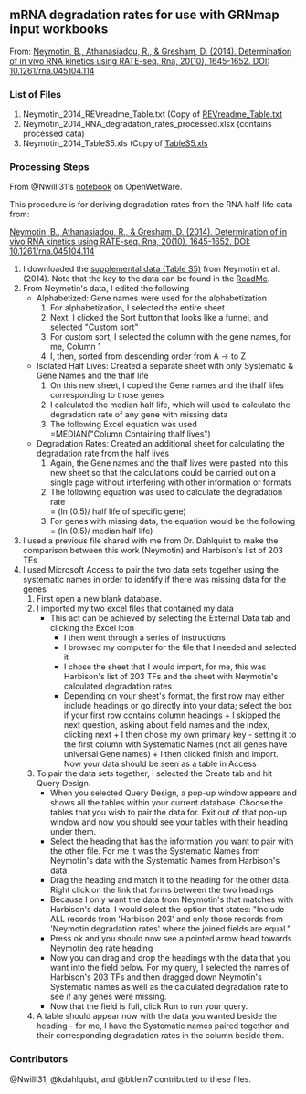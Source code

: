 ## mRNA degradation rates for use with GRNmap input workbooks

From: [Neymotin, B., Athanasiadou, R., & Gresham, D. (2014). Determination of in vivo RNA kinetics using RATE-seq. Rna, 20(10), 1645-1652. DOI: 10.1261/rna.045104.114](http://rnajournal.cshlp.org/content/20/10/1645.full)

### List of Files

1. Neymotin_2014_REVreadme_Table.txt (Copy of [REVreadme_Table.txt](http://rnajournal.cshlp.org/content/suppl/2014/08/08/rna.045104.114.DC1/REVreadme_Table.txt)
2. Neymotin_2014_RNA_degradation_rates_processed.xlsx (contains processed data)
3. Neymotin_2014_TableS5.xls (Copy of [TableS5.xls](http://rnajournal.cshlp.org/content/suppl/2014/08/08/rna.045104.114.DC1/TableS5.xls)

### Processing Steps

From @Nwilli31's [notebook](http://www.openwetware.org/wiki/Natalie_Williams:_Electronic_Notebook#September_21.2C_2016) on OpenWetWare.

This procedure is for deriving degradation rates from the RNA half-life data from:

[Neymotin, B., Athanasiadou, R., & Gresham, D. (2014). Determination of in vivo RNA kinetics using RATE-seq. Rna, 20(10), 1645-1652. DOI: 10.1261/rna.045104.114](http://rnajournal.cshlp.org/content/20/10/1645.full)

1. I downloaded the [supplemental data (Table S5)](http://rnajournal.cshlp.org/content/suppl/2014/08/08/rna.045104.114.DC1/TableS5.xls) from Neymotin et al. (2014).  Note that the key to the data can be found in the [ReadMe](http://rnajournal.cshlp.org/content/suppl/2014/08/08/rna.045104.114.DC1/REVreadme_Table.txt).
2. From Neymotin's data, I edited the following
   * Alphabetized: Gene names were used for the alphabetization
      1. For alphabetization, I selected the entire sheet
      2. Next, I clicked the Sort button that looks like a funnel, and selected "Custom sort"
      3. For custom sort, I selected the column with the gene names, for me, Column 1
      4. I, then, sorted from descending order from A -> to Z
   * Isolated Half Lives: Created a separate sheet with only Systematic & Gene Names and the thalf life
      1. On this new sheet, I copied the Gene names and the thalf lifes corresponding to those genes
      2. I calculated the median half life, which will used to calculate the degradation rate of any gene with missing data
      3. The following Excel equation was used           
            =MEDIAN("Column Containing thalf lives")            
   * Degradation Rates: Created an additional sheet for calculating the degradation rate from the half lives
      1. Again, the Gene names and the thalf lives were pasted into this new sheet so that the calculations could be carried out on a single page without interfering with other information or formats
      2. The following equation was used to calculate the degradation rate      
            = (ln (0.5)/ half life of specific gene)
      3. For genes with missing data, the equation would be the following
            = (ln (0.5)/ median half life)
3. I used a previous file shared with me from Dr. Dahlquist to make the comparison between this work (Neymotin) and Harbison's list of 203 TFs
4. I used Microsoft Access to pair the two data sets together using the systematic names in order to identify if there was missing data for the genes
   1. First open a new blank database.
   2. I imported my two excel files that contained my data
      * This act can be achieved by selecting the External Data tab and clicking the Excel icon
           + I then went through a series of instructions
           + I browsed my computer for the file that I needed and selected it
           + I chose the sheet that I would import, for me, this was Harbison's list of 203 TFs and the sheet with Neymotin's calculated degradation rates
           + Depending on your sheet's format, the first row may either include headings or go directly into your data; select the box if your first row contains column headings
            + I skipped the next question, asking about field names and the index, clicking next
            + I then chose my own primary key - setting it to the first column with Systematic Names (not all genes have universal Gene names)
            + I then clicked finish and import.
      Now your data should be seen as a table in Access
   3. To pair the data sets together, I selected the Create tab and hit Query Design.
      * When you selected Query Design, a pop-up window appears and shows all the tables within your current database. Choose the tables that you wish to pair the data for. Exit out of that pop-up window and now you should see your tables with their heading under them.
      * Select the heading that has the information you want to pair with the other file. For me it was the Systematic Names from Neymotin's data with the Systematic Names from Harbison's data
      * Drag the heading and match it to the heading for the other data. Right click on the link that forms between the two headings
      * Because I only want the data from Neymotin's that matches with Harbison's data, I would select the option that states: "Include ALL records from 'Harbison 203' and only those records from 'Neymotin degradation rates' where the joined fields are equal."
      * Press ok and you should now see a pointed arrow head towards Neymotin deg rate heading
      * Now you can drag and drop the headings with the data that you want into the field below. For my query, I selected the names of Harbison's 203 TFs and then dragged down Neymotin's Systematic names as well as the calculated degradation rate to see if any genes were missing.
      * Now that the field is full, click Run to run your query.
    4. A table should appear now with the data you wanted beside the heading - for me, I have the Systematic names paired together and their corresponding degradation rates in the column beside them.

### Contributors

@Nwilli31, @kdahlquist, and @bklein7 contributed to these files.
